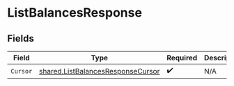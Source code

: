 # ListBalancesResponse


## Fields

| Field                                                                                         | Type                                                                                          | Required                                                                                      | Description                                                                                   |
| --------------------------------------------------------------------------------------------- | --------------------------------------------------------------------------------------------- | --------------------------------------------------------------------------------------------- | --------------------------------------------------------------------------------------------- |
| `Cursor`                                                                                      | [shared.ListBalancesResponseCursor](../../../pkg/models/shared/listbalancesresponsecursor.md) | :heavy_check_mark:                                                                            | N/A                                                                                           |
